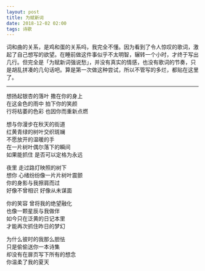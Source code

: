 ```yaml
---
layout: post
title: 为赋新词
date: 2018-12-02 02:00
tags: 诗歌
---
```


词和曲的关系，是鸡和蛋的关系吗，我完全不懂。因为看到了令人惊叹的歌词，激起了自己想写的欲望。在睡前做这件事似乎不太明智，辗转一个小时，才终于写出几行。但完全是「为赋新词强说愁」，并没有真实的情感，也没有歌词的节奏，只是胡乱拼凑的几句话吧。算是第一次做这种尝试，所以不管写的多烂，都贴在这里了。

-----

想扬起银杏的落叶  撒在你的身上  
在这金色的雨中  拍下你的笑颜  
行将枯萎的色彩  也因你而重新点燃  

想与你漫步在秋天的街道  
红黄青绿的树叶交织斑斓  
不愿放开的温暖的手  
在一片树叶偶尔落下的瞬间  
如果能抓住  是否可以定格为永远  

夜里  走过路灯映照的树下  
想你  心绪纷纷像一片片树叶震颤  
你的身影与我擦肩而过  
好像不曾相识  好像从未谋面  

你的笑容  曾将我的绝望融化  
也像一颗星辰与我做伴  
如今只在泛黄的日记本里  
才能再次抓住昨日的梦幻  

为什么彼时的我那么胆怯  
只是偷偷送你一本诗集  
却没有在扉页写下所有的想念  
你温柔了我的夏天  
